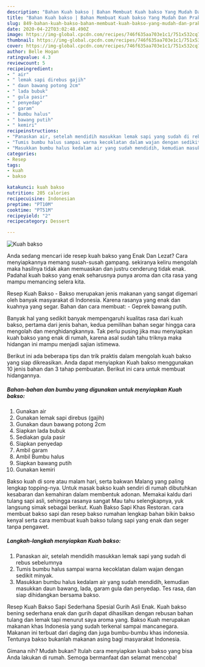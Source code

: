 ```yaml
---
description: "Bahan Kuah bakso | Bahan Membuat Kuah bakso Yang Mudah Dan Praktis"
title: "Bahan Kuah bakso | Bahan Membuat Kuah bakso Yang Mudah Dan Praktis"
slug: 849-bahan-kuah-bakso-bahan-membuat-kuah-bakso-yang-mudah-dan-praktis
date: 2020-04-22T03:02:48.490Z
image: https://img-global.cpcdn.com/recipes/746f635aa703e1c1/751x532cq70/kuah-bakso-foto-resep-utama.jpg
thumbnail: https://img-global.cpcdn.com/recipes/746f635aa703e1c1/751x532cq70/kuah-bakso-foto-resep-utama.jpg
cover: https://img-global.cpcdn.com/recipes/746f635aa703e1c1/751x532cq70/kuah-bakso-foto-resep-utama.jpg
author: Belle Hogan
ratingvalue: 4.3
reviewcount: 5
recipeingredient:
- " air"
- " lemak sapi direbus gajih"
- " daun bawang potong 2cm"
- " lada bubuk"
- " gula pasir"
- " penyedap"
- " garam"
- " Bumbu halus"
- " bawang putih"
- " kemiri"
recipeinstructions:
- "Panaskan air, setelah mendidih masukkan lemak sapi yang sudah di rebus sebelumnya"
- "Tumis bumbu halus sampai warna kecoklatan dalam wajan dengan sedikit minyak."
- "Masukkan bumbu halus kedalam air yang sudah mendidih, kemudian masukkan daun bawang, lada, garam gula dan penyedap. Tes rasa, dan siap dihidangkan bersama bakso."
categories:
- Resep
tags:
- kuah
- bakso

katakunci: kuah bakso 
nutrition: 205 calories
recipecuisine: Indonesian
preptime: "PT10M"
cooktime: "PT51M"
recipeyield: "2"
recipecategory: Dessert

---
```



![Kuah bakso](https://img-global.cpcdn.com/recipes/746f635aa703e1c1/751x532cq70/kuah-bakso-foto-resep-utama.jpg)

Anda sedang mencari ide resep kuah bakso yang Enak Dan Lezat? Cara menyiapkannya memang susah-susah gampang. sekiranya keliru mengolah maka hasilnya tidak akan memuaskan dan justru cenderung tidak enak. Padahal kuah bakso yang enak seharusnya punya aroma dan cita rasa yang mampu memancing selera kita.

Resep Kuah Bakso - Bakso merupakan jenis makanan yang sangat digemari oleh banyak masyarakat di Indonesia. Karena rasanya yang enak dan kuahnya yang segar. Bahan dan cara membuat: - Geprek bawang putih.

Banyak hal yang sedikit banyak mempengaruhi kualitas rasa dari kuah bakso, pertama dari jenis bahan, kedua pemilihan bahan segar hingga cara mengolah dan menghidangkannya. Tak perlu pusing jika mau menyiapkan kuah bakso yang enak di rumah, karena asal sudah tahu triknya maka hidangan ini mampu menjadi sajian istimewa.


Berikut ini ada beberapa tips dan trik praktis dalam mengolah kuah bakso yang siap dikreasikan. Anda dapat menyiapkan Kuah bakso menggunakan 10 jenis bahan dan 3 tahap pembuatan. Berikut ini cara untuk membuat hidangannya.

<!--inarticleads1-->

##### Bahan-bahan dan bumbu yang digunakan untuk menyiapkan Kuah bakso:

1. Gunakan  air
1. Gunakan  lemak sapi direbus (gajih)
1. Gunakan  daun bawang potong 2cm
1. Siapkan  lada bubuk
1. Sediakan  gula pasir
1. Siapkan  penyedap
1. Ambil  garam
1. Ambil  Bumbu halus
1. Siapkan  bawang putih
1. Gunakan  kemiri


Bakso kuah di sore atau malam hari, serta bakwan Malang yang paling lengkap topping-nya. Untuk masak bakso kuah sendiri di rumah dibutuhkan kesabaran dan kemahiran dalam membentuk adonan. Memakai kaldu dari tulang sapi asli, sehingga rasanya sangat Mau tahu selengkapnya, yuk langsung simak sebagai berikut. Kuah Bakso Sapi Khas Restoran. cara membuat bakso sapi dan resep bakso rumahan lengkap bahan bikin bakso kenyal serta cara membuat kuah bakso tulang sapi yang enak dan seger tanpa pengawet. 

<!--inarticleads2-->

##### Langkah-langkah menyiapkan Kuah bakso:

1. Panaskan air, setelah mendidih masukkan lemak sapi yang sudah di rebus sebelumnya
1. Tumis bumbu halus sampai warna kecoklatan dalam wajan dengan sedikit minyak.
1. Masukkan bumbu halus kedalam air yang sudah mendidih, kemudian masukkan daun bawang, lada, garam gula dan penyedap. Tes rasa, dan siap dihidangkan bersama bakso.


Resep Kuah Bakso Sapi Sederhana Spesial Gurih Asli Enak. Kuah bakso bening sederhana enak dan gurih dapat dihasilkan dengan rebusan bahan tulang dan lemak tapi menurut saya aroma yang. Bakso Kuah merupakan makanan khas Indonesia yang sudah terkenal sampai mancanegara. Makanan ini terbuat dari daging dan juga bumbu-bumbu khas indonesia. Tentunya bakso bukanlah makanan asing bagi masyarakat Indonesia. 

Gimana nih? Mudah bukan? Itulah cara menyiapkan kuah bakso yang bisa Anda lakukan di rumah. Semoga bermanfaat dan selamat mencoba!
